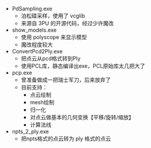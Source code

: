- PdSampling.exe
  - 泊松碟采样，使用了 vcglib
  - 来源自 3PU 的开源代码，经过少许魔改
- show_models.exe
  - 使用 polyscope 来显示模型
  - 魔改程度较大
- ConvertPcd2Ply.exe
  - 把点云从pcd格式转到Ply
  - 使用PCL库，静态编译出exe，PCL原始库太几把大了
- pcp.exe
  - 曾准备做成一把瑞士军刀，后来放弃了
  - 目前支持：
    - 点云绘制
    - mesh绘制
    - 归一化
    - 对点云做基本的几何变换【平移/旋转/缩放】
    - 计算法线
- npts_2_ply.exe
  - 把npts格式的点云转为 ply 格式的点云

